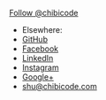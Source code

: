 <a href="https://twitter.com/chibicode" class="twitter-follow-button" data-show-count="true" data-dnt="true">Follow @chibicode</a>

* Elsewhere:
* [GitHub](http://github.com/chibicode)
* [Facebook](http://facebook.com/shu)
* [LinkedIn](http://www.linkedin.com/in/chibicode)
* [Instagram](http://instagram.com/chibicode)
* [Google+](https://plus.google.com/110325199858284431541?rel=author)
* [shu@chibicode.com](mailto:shu@chibicode.com)
